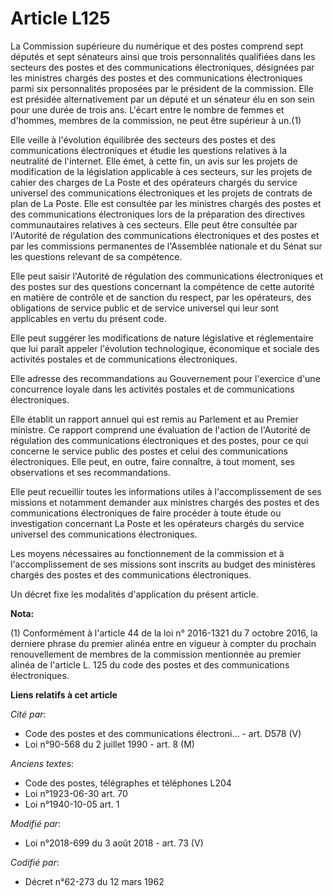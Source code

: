 # Article L125

La Commission supérieure du numérique et des postes comprend sept députés et sept sénateurs ainsi que trois personnalités
qualifiées dans les secteurs des postes et des communications électroniques, désignées par les ministres chargés des postes
et des communications électroniques parmi six personnalités proposées par le président de la commission. Elle est présidée
alternativement par un député et un sénateur élu en son sein pour une durée de trois ans. L'écart entre le nombre de femmes
et d'hommes, membres de la commission, ne peut être supérieur à un.(1)

Elle veille à l'évolution équilibrée des secteurs des postes et des communications électroniques et étudie les questions
relatives à la neutralité de l'internet. Elle émet, à cette fin, un avis sur les projets de modification de la législation
applicable à ces secteurs, sur les projets de cahier des charges de La Poste et des opérateurs chargés du service universel
des communications électroniques et les projets de contrats de plan de La Poste. Elle est consultée par les ministres chargés
des postes et des communications électroniques lors de la préparation des directives communautaires relatives à ces secteurs.
Elle peut être consultée par l'Autorité de régulation des communications électroniques et des postes et par les commissions
permanentes de l'Assemblée nationale et du Sénat sur les questions relevant de sa compétence.

Elle peut saisir l'Autorité de régulation des communications électroniques et des postes sur des questions concernant la
compétence de cette autorité en matière de contrôle et de sanction du respect, par les opérateurs, des obligations de service
public et de service universel qui leur sont applicables en vertu du présent code.

Elle peut suggérer les modifications de nature législative et réglementaire que lui paraît appeler l'évolution technologique,
économique et sociale des activités postales et de communications électroniques.

Elle adresse des recommandations au Gouvernement pour l'exercice d'une concurrence loyale dans les activités postales et de
communications électroniques.

Elle établit un rapport annuel qui est remis au Parlement et au Premier ministre. Ce rapport comprend une évaluation de
l'action de l'Autorité de régulation des communications électroniques et des postes, pour ce qui concerne le service public
des postes et celui des communications électroniques. Elle peut, en outre, faire connaître, à tout moment, ses observations
et ses recommandations.

Elle peut recueillir toutes les informations utiles à l'accomplissement de ses missions et notamment demander aux ministres
chargés des postes et des communications électroniques de faire procéder à toute étude ou investigation concernant La Poste
et les opérateurs chargés du service universel des communications électroniques.

Les moyens nécessaires au fonctionnement de la commission et à l'accomplissement de ses missions sont inscrits au budget des
ministères chargés des postes et des communications électroniques.

Un décret fixe les modalités d'application du présent article.

**Nota:**

(1) Conformément à l'article 44 de la loi n° 2016-1321 du 7 octobre 2016, la derniere phrase du premier alinéa entre en
vigueur à compter du prochain renouvellement de membres de la commission mentionnée au premier alinéa de l'article L. 125 du
code des postes et des communications électroniques.

**Liens relatifs à cet article**

_Cité par_:

  - Code des postes et des communications électroni... - art. D578 (V)
  - Loi n°90-568 du 2 juillet 1990 - art. 8 (M)

_Anciens textes_:

  - Code des postes, télégraphes et téléphones L204
  - Loi n°1923-06-30 art. 70
  - Loi n°1940-10-05 art. 1

_Modifié par_:

  - Loi n°2018-699 du 3 août 2018 - art. 73 (V)

_Codifié par_:

  - Décret n°62-273 du 12 mars 1962
